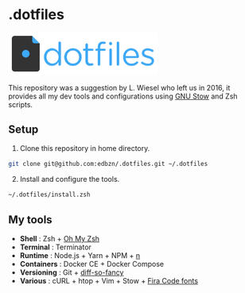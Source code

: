 # .dotfiles

<img src="./.assets/dotfiles-logo.png" width="300">

This repository was a suggestion by L. Wiesel who left us in 2016, it provides all my dev tools and configurations using [GNU Stow](https://www.gnu.org/software/stow/) and Zsh scripts.

## Setup

1. Clone this repository in home directory.

```sh
git clone git@github.com:edbzn/.dotfiles.git ~/.dotfiles
```

2. Install and configure the tools. 

```sh
~/.dotfiles/install.zsh
```

## My tools 

- **Shell** : Zsh + [Oh My Zsh](https://ohmyz.sh/)
- **Terminal** : Terminator 
- **Runtime** : Node.js + Yarn + NPM + [n](https://github.com/tj/n)
- **Containers** : Docker CE + Docker Compose
- **Versioning** : Git + [diff-so-fancy](https://github.com/so-fancy/diff-so-fancy)
- **Various** : cURL + htop + Vim + Stow + [Fira Code fonts](https://github.com/tonsky/FiraCode)